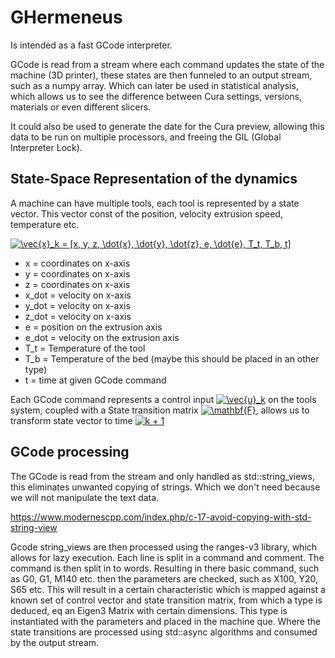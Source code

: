 # GHermeneus

Is intended as a fast GCode interpreter.

GCode is read from a stream where each command updates the state of the machine (3D printer), these states are then
funneled to an output stream, such as a numpy array. Which can later be used in statistical analysis, which allows
us to see the difference between Cura settings, versions, materials or even different slicers.

It could also be used to generate the date for the Cura preview, allowing this data to be run on multiple processors,
and freeing the GIL (Global Interpreter Lock).

## State-Space Representation of the dynamics

A machine can have multiple tools, each tool is represented by a state vector. This vector const of the position, velocity
extrusion speed, temperature etc.

<a href="https://www.codecogs.com/eqnedit.php?latex=\vec{x}_k&space;=&space;[x,&space;y,&space;z,&space;\dot{x},&space;\dot{y},&space;\dot{z},&space;e,&space;\dot{e},&space;T_t,&space;T_b,&space;t]" target="_blank"><img src="https://latex.codecogs.com/gif.latex?\vec{x}_k&space;=&space;[x,&space;y,&space;z,&space;\dot{x},&space;\dot{y},&space;\dot{z},&space;e,&space;\dot{e},&space;T_t,&space;T_b,&space;t]" title="\vec{x}_k = [x, y, z, \dot{x}, \dot{y}, \dot{z}, e, \dot{e}, T_t, T_b, t]" /></a>

 - x = coordinates on x-axis
 - y = coordinates on x-axis
 - z = coordinates on x-axis
 - x_dot = velocity on x-axis
 - y_dot = velocity on x-axis
 - z_dot = velocity on x-axis
 - e = position on the extrusion axis
 - e_dot = velocity on the extrusion axis
 - T_t = Temperature of the tool
 - T_b = Temperature of the bed (maybe this should be placed in an other type)
 - t = time at given GCode command

Each GCode command represents a control input <a href="https://www.codecogs.com/eqnedit.php?latex=\vec{u}_k" target="_blank"><img src="https://latex.codecogs.com/gif.latex?\vec{u}_k" title="\vec{u}_k" /></a> on the tools system, coupled with a State transition matrix
<a href="https://www.codecogs.com/eqnedit.php?latex=\mathbf{F}" target="_blank"><img src="https://latex.codecogs.com/gif.latex?\mathbf{F}" title="\mathbf{F}" /></a>, allows us to transform state vector to time <a href="https://www.codecogs.com/eqnedit.php?latex=k&space;&plus;&space;1" target="_blank"><img src="https://latex.codecogs.com/gif.latex?k&space;&plus;&space;1" title="k + 1" /></a>

## GCode processing

The GCode is read from the stream and only handled as std::string_views, this eliminates unwanted copying of strings.
Which we don't need because we will not manipulate the text data.

https://www.modernescpp.com/index.php/c-17-avoid-copying-with-std-string-view

Gcode string_views are then processed using the ranges-v3 library, which allows for lazy execution. Each line is split
in a command and comment. The command is then split in to words. Resulting in there basic command, such as G0, G1, M140
etc. then the parameters are checked, such as X100, Y20, S65 etc. This will result in a certain characteristic which is
mapped against a known set of control vector and state transition matrix, from which a type is deduced, eq an Eigen3
Matrix with certain dimensions. This type is instantiated with the parameters and placed in the machine que. Where the
state transitions are processed using std::async algorithms and consumed by the output stream.

